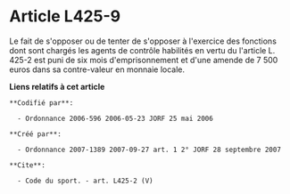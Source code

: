 # Article L425-9

Le fait de s'opposer ou de tenter de s'opposer à l'exercice des fonctions dont sont chargés les agents de contrôle habilités
en vertu du l'article L. 425-2 est puni de six mois d'emprisonnement et d'une amende de 7 500 euros dans sa contre-valeur en
monnaie locale.

**Liens relatifs à cet article**

	**Codifié par**:

	  - Ordonnance 2006-596 2006-05-23 JORF 25 mai 2006

	**Créé par**:

	  - Ordonnance 2007-1389 2007-09-27 art. 1 2° JORF 28 septembre 2007

	**Cite**:

	  - Code du sport. - art. L425-2 (V)
